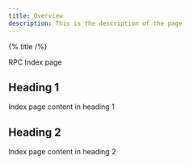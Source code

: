 ```yaml
---
title: Overview
description: This is the description of the page
---
```


{% title /%}

RPC Index page

## Heading 1

Index page content in heading 1

## Heading 2

Index page content in heading 2
